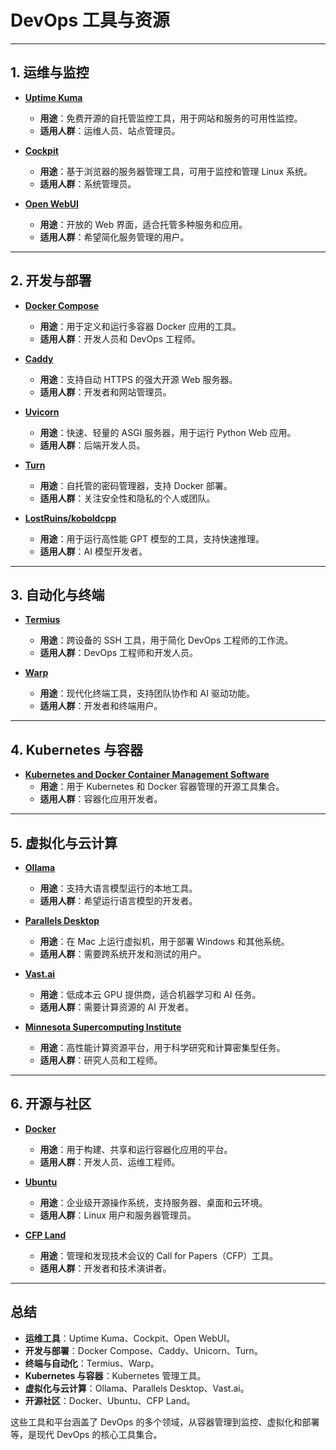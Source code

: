 # DevOps 工具与资源
***
## 1. 运维与监控
- **[Uptime Kuma](https://github.com/louislam/uptime-kuma)**
    - **用途**：免费开源的自托管监控工具，用于网站和服务的可用性监控。
    - **适用人群**：运维人员、站点管理员。

- **[Cockpit](https://cockpit-project.org/)**
    - **用途**：基于浏览器的服务器管理工具，可用于监控和管理 Linux 系统。
    - **适用人群**：系统管理员。

- **[Open WebUI](https://openwebui.com/)**
    - **用途**：开放的 Web 界面，适合托管多种服务和应用。
    - **适用人群**：希望简化服务管理的用户。

***

## 2. 开发与部署
- **[Docker Compose](https://docs.docker.com/compose/)**
    - **用途**：用于定义和运行多容器 Docker 应用的工具。
    - **适用人群**：开发人员和 DevOps 工程师。

- **[Caddy](https://caddyserver.com/)**
    - **用途**：支持自动 HTTPS 的强大开源 Web 服务器。
    - **适用人群**：开发者和网站管理员。

- **[Uvicorn](https://www.uvicorn.org/)**
    - **用途**：快速、轻量的 ASGI 服务器，用于运行 Python Web 应用。
    - **适用人群**：后端开发人员。

- **[Turn](https://github.com/cheeselord/ophichu-turn)**
    - **用途**：自托管的密码管理器，支持 Docker 部署。
    - **适用人群**：关注安全性和隐私的个人或团队。

- **[LostRuins/koboldcpp](https://github.com/LostRuins/koboldcpp)**
    - **用途**：用于运行高性能 GPT 模型的工具，支持快速推理。
    - **适用人群**：AI 模型开发者。

***

## 3. 自动化与终端
- **[Termius](https://termius.com/)**
    - **用途**：跨设备的 SSH 工具，用于简化 DevOps 工程师的工作流。
    - **适用人群**：DevOps 工程师和开发人员。

- **[Warp](https://www.warp.dev/)**
    - **用途**：现代化终端工具，支持团队协作和 AI 驱动功能。
    - **适用人群**：开发者和终端用户。

***

## 4. Kubernetes 与容器
- **[Kubernetes and Docker Container Management Software](https://containerize.com/)**
    - **用途**：用于 Kubernetes 和 Docker 容器管理的开源工具集合。
    - **适用人群**：容器化应用开发者。

***

## 5. 虚拟化与云计算
- **[Ollama](https://ollama.com/)**
    - **用途**：支持大语言模型运行的本地工具。
    - **适用人群**：希望运行语言模型的开发者。

- **[Parallels Desktop](https://www.parallels.com/)**
    - **用途**：在 Mac 上运行虚拟机，用于部署 Windows 和其他系统。
    - **适用人群**：需要跨系统开发和测试的用户。

- **[Vast.ai](https://vast.ai/)**
    - **用途**：低成本云 GPU 提供商，适合机器学习和 AI 任务。
    - **适用人群**：需要计算资源的 AI 开发者。

- **[Minnesota Supercomputing Institute](https://msi.umn.edu/)**
    - **用途**：高性能计算资源平台，用于科学研究和计算密集型任务。
    - **适用人群**：研究人员和工程师。

***

## 6. 开源与社区
- **[Docker](https://www.docker.com/)**
    - **用途**：用于构建、共享和运行容器化应用的平台。
    - **适用人群**：开发人员、运维工程师。

- **[Ubuntu](https://ubuntu.com/)**
    - **用途**：企业级开源操作系统，支持服务器、桌面和云环境。
    - **适用人群**：Linux 用户和服务器管理员。

- **[CFP Land](https://www.cfpland.com/)**
    - **用途**：管理和发现技术会议的 Call for Papers（CFP）工具。
    - **适用人群**：开发者和技术演讲者。

***

## 总结
- **运维工具**：Uptime Kuma、Cockpit、Open WebUI。
- **开发与部署**：Docker Compose、Caddy、Unicorn、Turn。
- **终端与自动化**：Termius、Warp。
- **Kubernetes 与容器**：Kubernetes 管理工具。
- **虚拟化与云计算**：Ollama、Parallels Desktop、Vast.ai。
- **开源社区**：Docker、Ubuntu、CFP Land。

这些工具和平台涵盖了 DevOps 的多个领域，从容器管理到监控、虚拟化和部署等，是现代 DevOps 的核心工具集合。
